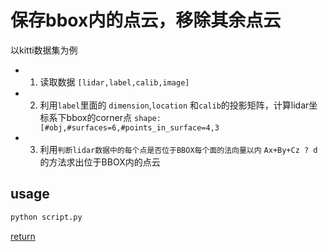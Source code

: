 # 保存bbox内的点云，移除其余点云

以kitti数据集为例

- 1. 读取数据 `[lidar,label,calib,image]`
- 2. 利用`label`里面的  `dimension`,`location` 和`calib`的投影矩阵，计算lidar坐标系下bbox的corner点 `shape:[#obj,#surfaces=6,#points_in_surface=4,3`
- 3. 利用`判断lidar数据中的每个点是否位于BBOX每个面的法向量以内` `Ax+By+Cz ? d` 的方法求出位于BBOX内的点云


## usage
```bash
python script.py
```

[return](docs/snapshot.png)

